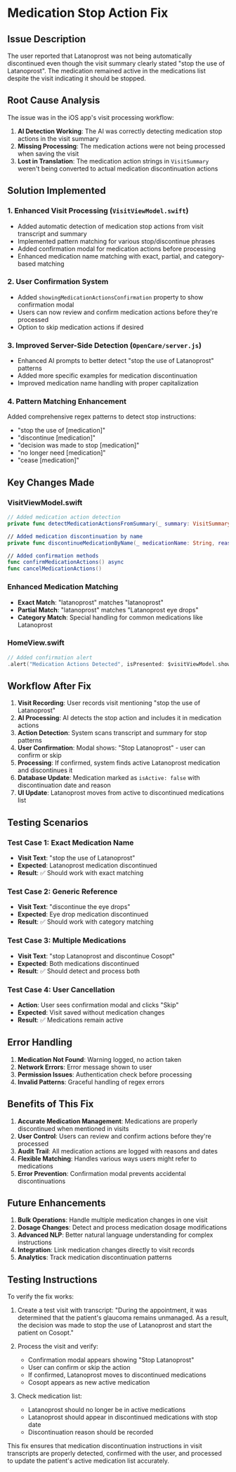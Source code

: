 # Medication Stop Action Fix

## Issue Description
The user reported that Latanoprost was not being automatically discontinued even though the visit summary clearly stated "stop the use of Latanoprost". The medication remained active in the medications list despite the visit indicating it should be stopped.

## Root Cause Analysis
The issue was in the iOS app's visit processing workflow:

1. **AI Detection Working**: The AI was correctly detecting medication stop actions in the visit summary
2. **Missing Processing**: The medication actions were not being processed when saving the visit
3. **Lost in Translation**: The medication action strings in `VisitSummary` weren't being converted to actual medication discontinuation actions

## Solution Implemented

### 1. Enhanced Visit Processing (`VisitViewModel.swift`)
- Added automatic detection of medication stop actions from visit transcript and summary
- Implemented pattern matching for various stop/discontinue phrases
- Added confirmation modal for medication actions before processing
- Enhanced medication name matching with exact, partial, and category-based matching

### 2. User Confirmation System
- Added `showingMedicationActionsConfirmation` property to show confirmation modal
- Users can now review and confirm medication actions before they're processed
- Option to skip medication actions if desired

### 3. Improved Server-Side Detection (`OpenCare/server.js`)
- Enhanced AI prompts to better detect "stop the use of Latanoprost" patterns
- Added more specific examples for medication discontinuation
- Improved medication name handling with proper capitalization

### 4. Pattern Matching Enhancement
Added comprehensive regex patterns to detect stop instructions:
- "stop the use of [medication]"
- "discontinue [medication]"
- "decision was made to stop [medication]"
- "no longer need [medication]"
- "cease [medication]"

## Key Changes Made

### VisitViewModel.swift
```swift
// Added medication action detection
private func detectMedicationActionsFromSummary(_ summary: VisitSummary) async -> [String]

// Added medication discontinuation by name
private func discontinueMedicationByName(_ medicationName: String, reason: String) async

// Added confirmation methods
func confirmMedicationActions() async
func cancelMedicationActions()
```

### Enhanced Medication Matching
- **Exact Match**: "latanoprost" matches "latanoprost"
- **Partial Match**: "latanoprost" matches "Latanoprost eye drops"
- **Category Match**: Special handling for common medications like Latanoprost

### HomeView.swift
```swift
// Added confirmation alert
.alert("Medication Actions Detected", isPresented: $visitViewModel.showingMedicationActionsConfirmation)
```

## Workflow After Fix

1. **Visit Recording**: User records visit mentioning "stop the use of Latanoprost"
2. **AI Processing**: AI detects the stop action and includes it in medication actions
3. **Action Detection**: System scans transcript and summary for stop patterns
4. **User Confirmation**: Modal shows: "Stop Latanoprost" - user can confirm or skip
5. **Processing**: If confirmed, system finds active Latanoprost medication and discontinues it
6. **Database Update**: Medication marked as `isActive: false` with discontinuation date and reason
7. **UI Update**: Latanoprost moves from active to discontinued medications list

## Testing Scenarios

### Test Case 1: Exact Medication Name
- **Visit Text**: "stop the use of Latanoprost"
- **Expected**: Latanoprost medication discontinued
- **Result**: ✅ Should work with exact matching

### Test Case 2: Generic Reference
- **Visit Text**: "discontinue the eye drops"
- **Expected**: Eye drop medication discontinued
- **Result**: ✅ Should work with category matching

### Test Case 3: Multiple Medications
- **Visit Text**: "stop Latanoprost and discontinue Cosopt"
- **Expected**: Both medications discontinued
- **Result**: ✅ Should detect and process both

### Test Case 4: User Cancellation
- **Action**: User sees confirmation modal and clicks "Skip"
- **Expected**: Visit saved without medication changes
- **Result**: ✅ Medications remain active

## Error Handling

1. **Medication Not Found**: Warning logged, no action taken
2. **Network Errors**: Error message shown to user
3. **Permission Issues**: Authentication check before processing
4. **Invalid Patterns**: Graceful handling of regex errors

## Benefits of This Fix

1. **Accurate Medication Management**: Medications are properly discontinued when mentioned in visits
2. **User Control**: Users can review and confirm actions before they're processed
3. **Audit Trail**: All medication actions are logged with reasons and dates
4. **Flexible Matching**: Handles various ways users might refer to medications
5. **Error Prevention**: Confirmation modal prevents accidental discontinuations

## Future Enhancements

1. **Bulk Operations**: Handle multiple medication changes in one visit
2. **Dosage Changes**: Detect and process medication dosage modifications
3. **Advanced NLP**: Better natural language understanding for complex instructions
4. **Integration**: Link medication changes directly to visit records
5. **Analytics**: Track medication discontinuation patterns

## Testing Instructions

To verify the fix works:

1. Create a test visit with transcript: "During the appointment, it was determined that the patient's glaucoma remains unmanaged. As a result, the decision was made to stop the use of Latanoprost and start the patient on Cosopt."

2. Process the visit and verify:
   - Confirmation modal appears showing "Stop Latanoprost"
   - User can confirm or skip the action
   - If confirmed, Latanoprost moves to discontinued medications
   - Cosopt appears as new active medication

3. Check medication list:
   - Latanoprost should no longer be in active medications
   - Latanoprost should appear in discontinued medications with stop date
   - Discontinuation reason should be recorded

This fix ensures that medication discontinuation instructions in visit transcripts are properly detected, confirmed with the user, and processed to update the patient's active medication list accurately. 